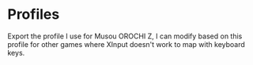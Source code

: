 # Profiles
Export the profile I use for Musou OROCHI Z, I can modify based on this profile for other games where XInput doesn't work to map with keyboard keys.
